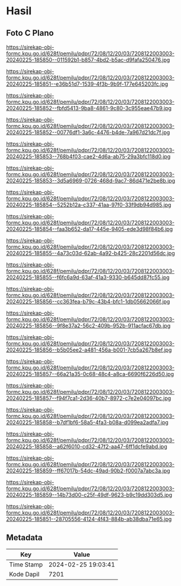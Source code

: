 # Hasil

## Foto C Plano

https://sirekap-obj-formc.kpu.go.id/628f/pemilu/pdpr/72/08/12/20/03/7208122003003-20240225-185850--011592b1-b857-4bd2-b5ac-d9fafa250476.jpg

https://sirekap-obj-formc.kpu.go.id/628f/pemilu/pdpr/72/08/12/20/03/7208122003003-20240225-185851--e36b51d7-1539-4f3b-9b9f-177e645203fc.jpg

https://sirekap-obj-formc.kpu.go.id/628f/pemilu/pdpr/72/08/12/20/03/7208122003003-20240225-185852--fbfd5413-9ba8-4861-9c80-3c955eae47b9.jpg

https://sirekap-obj-formc.kpu.go.id/628f/pemilu/pdpr/72/08/12/20/03/7208122003003-20240225-185852--00776df1-3a6c-4476-b4de-7a967d21dc7f.jpg

https://sirekap-obj-formc.kpu.go.id/628f/pemilu/pdpr/72/08/12/20/03/7208122003003-20240225-185853--768b4f03-cae2-4d6a-ab75-29a3bfc118d0.jpg

https://sirekap-obj-formc.kpu.go.id/628f/pemilu/pdpr/72/08/12/20/03/7208122003003-20240225-185853--3d5a6969-0726-468d-9ac7-86d471e2be8b.jpg

https://sirekap-obj-formc.kpu.go.id/628f/pemilu/pdpr/72/08/12/20/03/7208122003003-20240225-185854--5252b12a-c337-41aa-97f0-33f9db94d985.jpg

https://sirekap-obj-formc.kpu.go.id/628f/pemilu/pdpr/72/08/12/20/03/7208122003003-20240225-185854--faa3b652-da17-445e-9405-ede3d98f84b6.jpg

https://sirekap-obj-formc.kpu.go.id/628f/pemilu/pdpr/72/08/12/20/03/7208122003003-20240225-185855--4a73c03d-62ab-4a92-b425-28c2201d56dc.jpg

https://sirekap-obj-formc.kpu.go.id/628f/pemilu/pdpr/72/08/12/20/03/7208122003003-20240225-185855--f6fc6a9d-63af-41a3-9330-b645dd87fc55.jpg

https://sirekap-obj-formc.kpu.go.id/628f/pemilu/pdpr/72/08/12/20/03/7208122003003-20240225-185856--cc363fea-b79c-43b4-bfc1-1db05662066f.jpg

https://sirekap-obj-formc.kpu.go.id/628f/pemilu/pdpr/72/08/12/20/03/7208122003003-20240225-185856--9f8e37a2-56c2-409b-952b-911acfac67db.jpg

https://sirekap-obj-formc.kpu.go.id/628f/pemilu/pdpr/72/08/12/20/03/7208122003003-20240225-185856--b5b05ee2-a481-456a-b001-7cb5a267b8ef.jpg

https://sirekap-obj-formc.kpu.go.id/628f/pemilu/pdpr/72/08/12/20/03/7208122003003-20240225-185857--66a21a35-0c68-48c4-a8ca-6690f6226d50.jpg

https://sirekap-obj-formc.kpu.go.id/628f/pemilu/pdpr/72/08/12/20/03/7208122003003-20240225-185857--f94f7ca1-2d36-40b7-8972-c7e2e04097bc.jpg

https://sirekap-obj-formc.kpu.go.id/628f/pemilu/pdpr/72/08/12/20/03/7208122003003-20240225-185858--b7df1bf6-58a5-4fa3-b08a-d099ea2adfa7.jpg

https://sirekap-obj-formc.kpu.go.id/628f/pemilu/pdpr/72/08/12/20/03/7208122003003-20240225-185858--a62f6010-cd32-47f2-aa47-6ff1dcfe9abd.jpg

https://sirekap-obj-formc.kpu.go.id/628f/pemilu/pdpr/72/08/12/20/03/7208122003003-20240225-185859--ff67017b-54dc-49ad-90b2-f0007a7abc3a.jpg

https://sirekap-obj-formc.kpu.go.id/628f/pemilu/pdpr/72/08/12/20/03/7208122003003-20240225-185859--14b73d00-c25f-49df-9623-b9c19dd303d5.jpg

https://sirekap-obj-formc.kpu.go.id/628f/pemilu/pdpr/72/08/12/20/03/7208122003003-20240225-185851--28705556-4124-4f43-884b-ab38dba71e65.jpg


## Metadata

| Key        | Value               |
| ---------- | ------------------- |
| Time Stamp | 2024-02-25 19:03:41 |
| Kode Dapil | 7201                |




